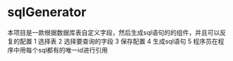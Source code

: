 sqlGenerator
============
本项目是一款根据数据库表自定义字段，然后生成sql语句的的组件，并且可以反复的配置
1 选择表
2 选择要查询的字段
3 保存配置
4 生成sql语句
5 程序员在程序中用每个sql都有的唯一id进行引用
